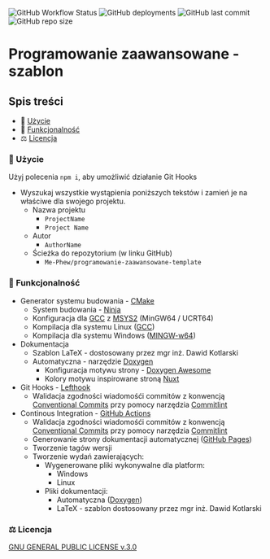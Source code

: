 ![GitHub Workflow Status](https://img.shields.io/github/actions/workflow/status/Me-Phew/programowanie-zaawansowane-template/ci.yaml?logo=bilibili&style=for-the-badge) ![GitHub deployments](https://img.shields.io/github/deployments/Me-Phew/programowanie-zaawansowane-template/github-pages?label=Doxygen%20Documentaion&logo=bilibili&style=for-the-badge) ![GitHub last commit](https://img.shields.io/github/last-commit/Me-Phew/programowanie-zaawansowane-template?color=8bd5ca&logo=starship&style=for-the-badge) ![GitHub repo size](https://img.shields.io/github/repo-size/Me-Phew/programowanie-zaawansowane-template?logo=github&style=for-the-badge)

# Programowanie zaawansowane - szablon

## Spis treści

- 🚀 [Użycie](#usage)
- 🧩 [Funkcjonalność](#features)
- ⚖️ [Licencja](#license)

### <a name="usage">🚀 Użycie</a>

Użyj polecenia `npm i`, aby umożliwić działanie Git Hooks

- Wyszukaj wszystkie wystąpienia poniższych tekstów i zamień je na właściwe dla swojego projektu.
  - Nazwa projektu
    - `ProjectName`
    - `Project Name`
  - Autor
    - `AuthorName`
  - Ścieżka do repozytorium (w linku GitHub)
    - `Me-Phew/programowanie-zaawansowane-template`

### <a name="features">🧩 Funkcjonalność</a>

- Generator systemu budowania - [CMake](https://cmake.org/)
  - System budowania - [Ninja](https://ninja-build.org/)
  - Konfiguracja dla [GCC](https://gcc.gnu.org/) z [MSYS2](https://www.msys2.org/) (MinGW64 / UCRT64)
  - Kompilacja dla systemu Linux ([GCC](https://gcc.gnu.org/))
  - Kompilacja dla systemu Windows ([MINGW-w64](https://www.mingw-w64.org/))
- Dokumentacja
  - Szablon LaTeX - dostosowany przez mgr inż. Dawid Kotlarski
  - Automatyczna - narzędzie [Doxygen](https://www.doxygen.nl/)
    - Konfiguracja motywu strony - [Doxygen Awesome](https://github.com/jothepro/doxygen-awesome-css)
    - Kolory motywu inspirowane stroną [Nuxt](https://nuxt.com/)
- Git Hooks - [Lefthook](https://github.com/evilmartians/lefthook)
  - Walidacja zgodności wiadomośći commitów z konwencją [Conventional Commits](https://www.conventionalcommits.org/en/v1.0.0/) przy pomocy narzędzia [Commitlint](https://commitlint.js.org/)
- Continous Integration - [GitHub Actions](https://docs.github.com/en/actions)
  - Walidacja zgodności wiadomośći commitów z konwencją [Conventional Commits](https://www.conventionalcommits.org/en/v1.0.0/) przy pomocy narzędzia [Commitlint](https://commitlint.js.org/)
  - Generowanie strony dokumentacji automatycznej ([GitHub Pages](https://pages.github.com/))
  - Tworzenie tagów wersji
  - Tworzenie wydań zawierających:
    - Wygenerowane pliki wykonywalne dla platform:
      - Windows
      - Linux
    - Pliki dokumentacji:
      - Automatyczna ([Doxygen](https://www.doxygen.nl/))
      - LaTeX - szablon dostosowany przez mgr inż. Dawid Kotlarski

### <a name="license">⚖️ Licencja</a>

[GNU GENERAL PUBLIC LICENSE v.3.0](./LICENSE)

